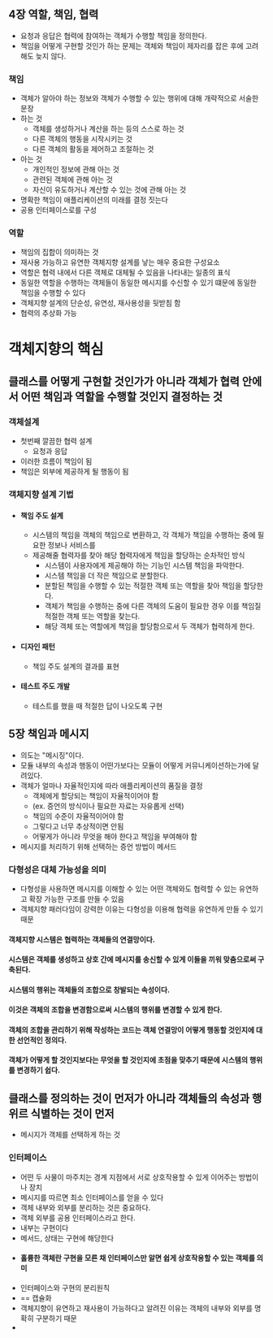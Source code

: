 ## 4장 역할, 책임, 협력
+ 요청과 응답은 협력에 참여하는 객체가 수행할 책임을 정의한다.
+ 책임을 어떻게 구현할 것인가 하는 문제는 객체와 책임이 제자리를 잡은 후에 고려해도 늦지 않다.

### 책임
+ 객체가 알아야 하는 정보와 객체가 수행할 수 있는 행위에 대해 개략적으로 서술한 문장
+ 하는 것
    + 객체를 생성하거나 계산을 하는 등의 스스로 하는 것
    + 다른 객체의 행동을 시작시키는 것
    + 다른 객체의 활동을 제어하고 조절하는 것
+ 아는 것
    + 개인적인 정보에 관해 아는 것
    + 관련된 객체에 관해 아는 것
    + 자신이 유도하거나 계산할 수 있는 것에 관해 아는 것
+ 명확한 책임이 애플리케이션의 미래를 결정 짓는다
+ 공용 인터페이스로를 구성

### 역할
+ 책임의 집합이 의미하는 것
+ 재사용 가능하고 유연한 객체지향 설계를 낳는 매우 중요한 구성요소
+ 역할은 협력 내에서 다른 객체로 대체될 수 있음을 나타내는 일종의 표식
+ 동일한 역할을 수행하는 객체들이 동일한 메시지를 수신할 수 있기 떄문에 동일한 책임을 수행할 수 있다
+ 객체지향 설계의 단순성, 유연성, 재사용성을 뒷받침 함
+ 협력의 추상화 가능

# 객체지향의 핵심
## 클래스를 어떻게 구현할 것인가가 아니라 객체가 협력 안에서 어떤 책임과 역할을 수행할 것인지 결정하는 것
### 객체설계
+ 첫번째 깔끔한 협력 설계
    + 요청과 응답
+ 이러한 흐름이 책임이 됨
+ 책임은 외부에 제공하게 될 행동이 됨

### 객체지향 설계 기법
+ #### 책임 주도 설계
    + 시스템의 책임을 객체의 책임으로 변환하고, 각 객체가 책임을 수행하는 중에 필요한 정보나 서비스를
    + 제공해줄 협력자를 찾아 해당 협력자에게 책임을 할당하는 순차적인 방식
        + 시스템이 사용자에게 제공해야 하는 기능인 시스템 책임을 파악한다.
        + 시스템 책임을 더 작은 책임으로 분할한다.
        + 분할된 책임을 수행할 수 있는 적절한 객체 또는 역할을 찾아 책임을 할당한다.
        + 객체가 책임을 수행하는 중에 다른 객체의 도움이 필요한 경우 이를 책임질 적절한 객체 또는 역할을 찾는다.
        + 해당 객체 또는 역할에게 책임을 할당함으로서 두 객체가 협력하게 한다.
+ #### 디자인 패턴
    + 책임 주도 설계의 결과를 표현
+ #### 테스트 주도 개발
    + 테스트를 했을 때 적절한 답이 나오도록 구현

## 5장 책임과 메시지
+ 의도는 "메시징"이다.
+ 모듈 내부의 속성과 행동이 어떤가보다는 모듈이 어떻게 커뮤니케이션하는가에 달려있다.
+ 객체가 얼마나 자율적인지에 따라 애플리케이션의 품질을 결정
    + 객체에게 할당되는 책임이 자율적이어야 함
    + (ex. 증언의 방식이나 필요한 자료는 자유롭게 선택)
    + 책임의 수준이 자율적이어야 함
    + 그렇다고 너무 추상적이면 안됨
    + 어떻게가 아니라 무엇을 해야 한다고 책임을 부여해야 함
+ 메시지를 처리하기 위해 선택하는 증언 방법이 메서드

### 다형성은 대체 가능성을 의미
+ 다형성을 사용하면 메시지를 이해할 수 있는 어떤 객체와도 협력할 수 있는 유연하고 확장 가능한 구조를 만들 수 있음
+ 객체지향 패러다임이 강력한 이유는 다형성을 이용해 협력을 유연하게 만들 수 있기 때문

#### 객체지향 시스템은 협력하는 객체들의 연결망이다.
#### 시스템은 객체를 생성하고 상호 간에 메시지를 송신할 수 있게 이들을 끼워 맞춤으로써 구축된다.
#### 시스템의 행위는 객체들의 조합으로 창발되는 속성이다.
#### 이것은 객체의 조합을 변경함으로써 시스템의 행위를 변경할 수 있게 한다.
#### 객체의 조합을 관리하기 위해 작성하는 코드는 객체 연결망이 어떻게 행동할 것인지에 대한 선언적인 정의다.
#### 객체가 어떻게 할 것인지보다는 무엇을 할 것인지에 초점을 맞추기 때문에 시스템의 행위를 변경하기 쉽다.

## 클래스를 정의하는 것이 먼저가 아니라 객체들의 속성과 행위르 식별하는 것이 먼저

+ 메시지가 객체를 선택하게 하는 것

### 인터페이스
+ 어떤 두 사물이 마주치는 경계 지점에서 서로 상호작용할 수 있게 이어주는 방법이나 장치
+ 메시지를 따르면 최소 인터페이스를 얻을 수 있다
+ 객체 내부와 외부를 분리하는 것은 중요하다.
+ 객체 외부를 공용 인터페이스라고 한다.
+ 내부는 구현이다
+ 메서드, 상태는 구현에 해당한다
+ #### 훌륭한 객체란 구현을 모른 채 인터페이스만 알면 쉽게 상호작용할 수 있는 객체를 의미
+ 인터페이스와 구현의 분리원칙
+ == 캡슐화
+ 객체지향이 유연하고 재사용이 가능하다고 알려진 이유는 객체의 내부와 외부를 명확히 구분하기 때문
+ 





